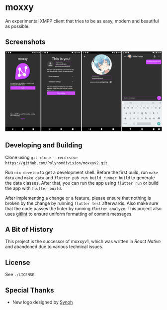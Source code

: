 # moxxy

An experimental XMPP client that tries to be as easy, modern and beautiful as possible.

## Screenshots

![screenshots](./assets/repo/title.png)

## Developing and Building

Clone using `git clone --recursive https://github.com/Polynomdivision/moxxyv2.git`.

Run `nix develop` to get a development shell. Before the first build, run `make data` and
`make data` and `flutter pub run build_runner build` to generate the data classes. After
that, you can run the app using `flutter run` or build the app with `flutter build`.

After implementing a change or a feature, please ensure that nothing is broken by the change
by running `flutter test` afterwards. Also make sure that the code passes the linter by
running `flutter analyze`. This project also uses [gitlint](https://github.com/jorisroovers/gitlint)
to ensure uniform formatting of commit messages.

## A Bit of History

This project is the successor of moxxyv1, which was written in *React Native* and abandoned
due to various technical issues.

## License

See `./LICENSE`.

## Special Thanks

- New logo designed by [Synoh](https://twitter.com/synoh_manda)
